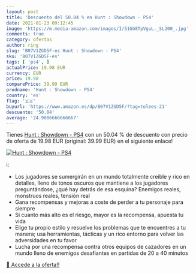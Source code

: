```yaml
---
layout: post
title: 'Descuento del 50.04 % en Hunt : Showdown - PS4'
date: 2021-01-23 09:12:45
image: 'https://m.media-amazon.com/images/I/51GG8TpVguL._SL200_.jpg'
comments: true
category: ofertas
author: ring
slug: 'B07V1ZGD5F-es Hunt : Showdown - PS4'
sku: 'B07V1ZGD5F-es'
tags: [ 'ps4', ]
actualPrice: 19.98 EUR
currency: EUR
price: 19.98
comparePrice: 39.99 EUR
prodname: 'Hunt : Showdown - PS4'
country: 'es'
flag: '🇪🇸'
buyurl: 'https://www.amazon.es/dp/B07V1ZGD5F/?tag=tolees-21'
descuento: '50.04'
average: '24.9086666666667'
---
```


Tienes [Hunt : Showdown - PS4](https://www.amazon.es/dp/B07V1ZGD5F/?tag=tolees-21) con un 50.04 % de descuento con precio de oferta de 19.98 EUR (original: 39.99 EUR) en el siguiente enlace!

[![Hunt : Showdown - PS4](https://m.media-amazon.com/images/I/51GG8TpVguL._SL200_.jpg)](https://www.amazon.es/dp/B07V1ZGD5F/?tag=tolees-21)

ℹ️:

- Los jugadores se sumergirán en un mundo totalmente creíble y rico en detalles, lleno de tonos oscuros que mantiene a los jugadores preguntándose, ¿qué hay detrás de esa esquina? Enemigos reales, monstruos reales, tensión real
- Gana recompensas y mejoras a coste de perder a tu personaje para siempre
- Si cuanto más alto es el riesgo, mayor es la recompensa, apuesta tu vida
- Elige tu propio estilo y resuelve los problemas que te encuentres a tu manera; usa herramientas, tácticas y un rico entorno para volver las adversidades en tu favor
- Lucha por una recompensa contra otros equipos de cazadores en un mundo lleno de enemigos desafiantes en partidas de 20 a 40 minutos

[🛒 Accede a la oferta!!](https://www.amazon.es/dp/B07V1ZGD5F/?tag=tolees-21)
